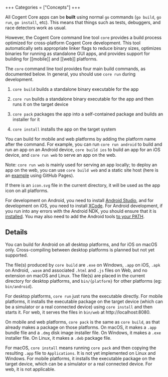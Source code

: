 +++
Categories = ["Concepts"]
+++

All Cogent Core apps can be **built** using normal `go` commands (`go build`, `go run`, `go install`, etc). This means that things such as tests, debuggers, and race detectors work as usual.

However, the Cogent Core command line tool `core` provides a build process optimized for cross-platform Cogent Core development. This tool automatically sets appropriate linker flags to reduce binary sizes, optimizes binaries for running as standalone GUI apps, and provides support for building for [[mobile]] and [[web]] platforms.

The `core` command line tool provides four main build commands, as documented below. In general, you should use `core run` during development.

1. `core build` builds a standalone binary executable for the app

2. `core run` builds a standalone binary executable for the app and then runs it on the target device

3. `core pack` packages the app into a self-contained package and builds an installer for it

4. `core install` installs the app on the target system

You can build for mobile and web platforms by adding the platform name after the command. For example, you can run `core run android` to build and run an app on an Android device, `core build ios` to build an app for an iOS device, and `core run web` to serve an app on the web.

Note: `core run web` is mainly used for serving an app locally; to deploy an app on the web, you can use `core build web` and a static site host (here is an [example](https://github.com/cogentcore/cogentcore.github.io/blob/main/.github/workflows/core.yml) using GitHub Pages).

If there is an `icon.svg` file in the current directory, it will be used as the app icon on all platforms.

For development on Android, you need to install [Android Studio](https://developer.android.com/studio), and for development on iOS, you need to install [XCode](https://apps.apple.com/us/app/xcode/id497799835?mt=12). For Android development, if you run into any errors with the Android NDK, you should ensure that it is [installed](https://developer.android.com/studio/projects/install-ndk#default-version). You may also need to add the Android tools [to your PATH](https://stackoverflow.com/a/29083170).

## Details

You can build for Android on all desktop platforms, and for iOS on macOS only. Cross-compiling between desktop platforms is planned but not yet supported.

The file(s) produced by `core build` are `.exe` on Windows, `.app` on iOS, `.apk` on Android, `.wasm` and associated `.html` and `.js` files on Web, and no extension on macOS and Linux. The file(s) are placed in the current directory for desktop platforms, and `bin/{platform}` for other platforms (eg: `bin/android`).

For desktop platforms, `core run` just runs the executable directly. For mobile platforms, it installs the executable package on the target device (which can be a simulator or a real connected device) using `core install` and then starts it. For web, it serves the files in `bin/web` at http://localhost:8080.

On mobile and web platforms, `core pack` is the same as `core build`, as that already makes a package on those platforms. On macOS, it makes a `.app` bundle file and a `.dmg` disk image installer file. On Windows, it makes a `.exe` installer file. On Linux, it makes a `.deb` package file.

For macOS, `core install` means running `core pack` and then copying the resulting `.app` file to `Applications`. It is not yet implemented on Linux and Windows. For mobile platforms, it installs the executable package on the target device, which can be a simulator or a real connected device. For web, it is not applicable.
